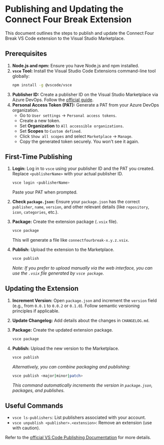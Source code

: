 # Publishing and Updating the Connect Four Break Extension

This document outlines the steps to publish and update the Connect Four Break VS Code extension to the Visual Studio Marketplace.

## Prerequisites

1.  **Node.js and npm:** Ensure you have Node.js and npm installed.
2.  **`vsce` Tool:** Install the Visual Studio Code Extensions command-line tool globally:
    ```bash
    npm install -g @vscode/vsce
    ```
3.  **Publisher ID:** Create a publisher ID on the Visual Studio Marketplace via Azure DevOps. Follow the [official guide](https://code.visualstudio.com/api/working-with-extensions/publishing-extension#create-a-publisher).
4.  **Personal Access Token (PAT):** Generate a PAT from your Azure DevOps organization.
    *   Go to `User settings` -> `Personal access tokens`.
    *   Create a new token.
    *   Set **Organization** to `All accessible organizations`.
    *   Set **Scopes** to `Custom defined`.
    *   Click `Show all scopes` and select `Marketplace` -> `Manage`.
    *   Copy the generated token securely. You won't see it again.

## First-Time Publishing

1.  **Login:** Log in to `vsce` using your publisher ID and the PAT you created. Replace `<publisherName>` with your actual publisher ID.
    ```bash
    vsce login <publisherName>
    ```
    Paste your PAT when prompted.

2.  **Check `package.json`:** Ensure your `package.json` has the correct `publisher`, `name`, `version`, and other relevant details (like `repository`, `icon`, `categories`, etc.).

3.  **Package:** Create the extension package (`.vsix` file).
    ```bash
    vsce package
    ```
    This will generate a file like `connectfourbreak-x.y.z.vsix`.

4.  **Publish:** Upload the extension to the Marketplace.
    ```bash
    vsce publish
    ```
    *Note: If you prefer to upload manually via the web interface, you can use the `.vsix` file generated by `vsce package`.*

## Updating the Extension

1.  **Increment Version:** Open `package.json` and increment the `version` field (e.g., from `0.0.1` to `0.0.2` or `0.1.0`). Follow semantic versioning principles if applicable.

2.  **Update Changelog:** Add details about the changes in `CHANGELOG.md`.

3.  **Package:** Create the updated extension package.
    ```bash
    vsce package
    ```

4.  **Publish:** Upload the new version to the Marketplace.
    ```bash
    vsce publish
    ```

    *Alternatively, you can combine packaging and publishing:*
    ```bash
    vsce publish <major|minor|patch>
    ```
    *This command automatically increments the version in `package.json`, packages, and publishes.*

## Useful Commands

*   `vsce ls-publishers`: List publishers associated with your account.
*   `vsce unpublish <publisher>.<extension>`: Remove an extension (use with caution).

Refer to the [official VS Code Publishing Documentation](https://code.visualstudio.com/api/working-with-extensions/publishing-extension) for more details.
